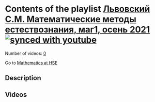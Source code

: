 # Contents of the playlist [Львовский С.М. Математические методы естествознания, маг1, осень 2021](https://www.youtube.com/playlist?list=PLq3E5oubNNoChDJ2C4p2r2T2sVOAdQJug)[![synced with youtube](https://img.shields.io/github/last-commit/mathphysschool/mathphysschool.github.io/autoupdate1?label=synced%20with%20youtube)](#)

Number of videos: [0](#videos)

Go to [Mathematics at HSE](../README.md)

## Description



## Videos


